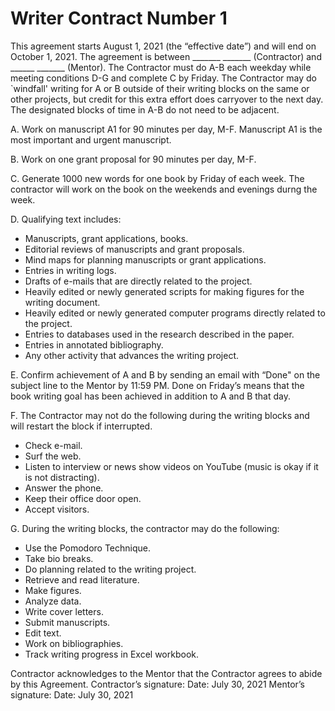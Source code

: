 # Writer Contract Number 1

This agreement starts August 1, 2021 (the “effective date”) and will end on October 1, 2021. 
The agreement is between _______ _______ (Contractor) and ______ _______ (Mentor).
The Contractor must do A-B each weekday while meeting conditions D-G and complete C by Friday.
The Contractor may do `windfall' writing for A or B outside of their writing blocks on the same or other projects, but credit for this extra effort does carryover to the next day.
The designated blocks of time in A-B do not need to be adjacent.

A. Work on manuscript A1 for 90 minutes per day, M-F. 
Manuscript A1 is the most important and urgent manuscript. 

B. Work on one grant proposal for 90 minutes per day, M-F. 

C. Generate 1000 new words for one book by Friday of each week. 
The contractor will work on the book on the weekends and evenings durng the week. 

D. Qualifying text includes:
- Manuscripts, grant applications, books.
-	Editorial reviews of manuscripts and grant proposals.
-	Mind maps for planning manuscripts or grant applications.
-	Entries in writing logs.
-	Drafts of e-mails that are directly related to the project.
-	Heavily edited or newly generated scripts for making figures for the writing document.
-	Heavily edited or newly generated computer programs directly related to the project.
-	Entries to databases used in the research described in the paper.
-	Entries in annotated bibliography.
-	Any other activity that advances the writing project.

E. Confirm achievement of A and B by sending an email with “Done" on the subject line to the Mentor by 11:59 PM. 
Done on Friday’s means that the book writing goal has been achieved in addition to A and B that day.

F. The Contractor may not do the following during the writing blocks and will restart the block if interrupted.
-	Check e-mail.
-	Surf the web.
-	Listen to interview or news show videos on YouTube (music is okay if it is not distracting).
-	Answer the phone.
-	Keep their office door open.
-	Accept visitors.

G. During the writing blocks, the contractor may do the following:
-	Use the Pomodoro Technique.
-	Take bio breaks.
-	Do planning related to the writing project.
-	Retrieve and read literature.
-	Make figures.
-	Analyze data.
-	Write cover letters.
-	Submit manuscripts.
-	Edit text.
-	Work on bibliographies.
-	Track writing progress in Excel workbook.

Contractor acknowledges to the Mentor that the Contractor agrees to abide by this Agreement.
Contractor’s signature:                                  Date: July 30, 2021
Mentor’s signature:                                      Date: July 30, 2021

